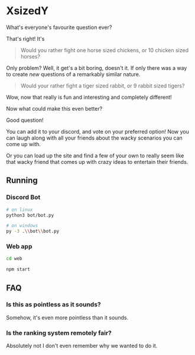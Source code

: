 # XsizedY

What's everyone's favourite question ever?

That's right! It's

> Would you rather fight one horse sized chickens, or 10 chicken sized horses?

Only problem? Well, it get's a bit boring, doesn't it. If only there was a way
to create *new* questions of a remarkably similar nature.

> Would your rather fight a tiger sized rabbit, or 9 rabbit sized tigers?

Wow, now that really is fun and interesting and completely different!

Now what could make this even better?

Good question!

You can add it to your discord, and vote on your preferred option! Now you can
laugh along with all your friends about the wacky scenarios you can come up
with.

Or you can load up the site and find a few of your own to really seem like that
wacky friend that comes up with crazy ideas to entertain their friends.

## Running

### Discord Bot

```bash
# on linux
python3 bot/bot.py

# on windows
py -3 .\\bot\\bot.py
```

### Web app

```bash
cd web

npm start
```

## FAQ

### **Is this as pointless as it sounds?**

Somehow, it's even more pointless than it sounds.

### **Is the ranking system remotely fair?**

Absolutely not I don't even remember why we wanted to do it.

